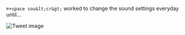 `⌘+space sou&lt;cr&gt;` worked to change the sound settings everyday until...


![Tweet image](/asset/crosspoast/GxhVnCjbIAESQAL.png)

